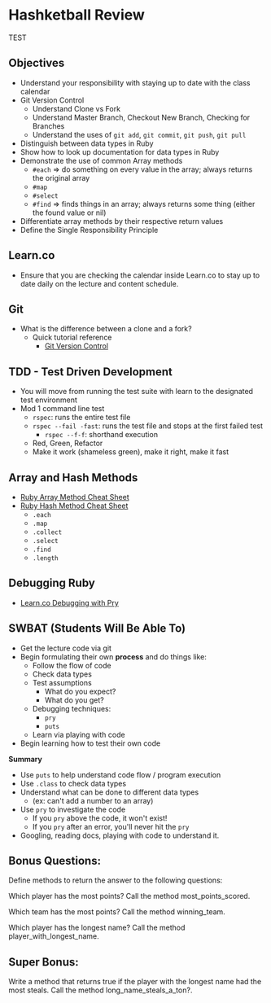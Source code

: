 # Hashketball Review

TEST

## Objectives

- Understand your responsibility with staying up to date with the class calendar
- Git Version Control
  - Understand Clone vs Fork
  - Understand Master Branch, Checkout New Branch, Checking for Branches
  - Understand the uses of `git add`, `git commit`, `git push`, `git pull`
- Distinguish between data types in Ruby
- Show how to look up documentation for data types in Ruby
- Demonstrate the use of common Array methods
  - `#each` => do something on every value in the array; always returns the original array
  - `#map`
  - `#select`
  - `#find` => finds things in an array; always returns some thing (either the found value or nil)
- Differentiate array methods by their respective return values
- Define the Single Responsibility Principle

## Learn.co

- Ensure that you are checking the calendar inside Learn.co to stay up to date daily on the lecture and content schedule.

## Git

- What is the difference between a clone and a fork?
  - Quick tutorial reference
    - [Git Version Control](https://www.youtube.com/watch?v=SWYqp7iY_Tc)

## TDD - Test Driven Development

- You will move from running the test suite with learn to the designated test environment
- Mod 1 command line test
  - `rspec`: runs the entire test file
  - `rspec --fail -fast`: runs the test file and stops at the first failed test
    - `rspec --f-f`: shorthand execution
  * Red, Green, Refactor
  * Make it work (shameless green), make it right, make it fast

## Array and Hash Methods

- [Ruby Array Method Cheat Sheet](https://www.shortcutfoo.com/app/dojos/ruby-arrays/cheatsheet)
- [Ruby Hash Method Cheat Sheet](https://www.shortcutfoo.com/app/dojos/ruby-hashes/cheatsheet)
  - `.each`
  - `.map`
  - `.collect`
  - `.select`
  - `.find`
  - `.length`

## Debugging Ruby

- [Learn.co Debugging with Pry](https://learn.co/lessons/debugging-with-pry)

## SWBAT (Students Will Be Able To)

- Get the lecture code via git
- Begin formulating their own **process** and do things like:
  - Follow the flow of code
  - Check data types
  - Test assumptions
    - What do you expect?
    - What do you get?
  - Debugging techniques:
    - `pry`
    - `puts`
  - Learn via playing with code
- Begin learning how to test their own code

**Summary**

- Use `puts` to help understand code flow / program execution
- Use `.class` to check data types
- Understand what can be done to different data types
  - (ex: can't add a number to an array)
- Use `pry` to investigate the code
  - If you `pry` above the code, it won't exist!
  - If you `pry` after an error, you'll never hit the `pry`
- Googling, reading docs, playing with code to understand it.

## Bonus Questions:

Define methods to return the answer to the following questions:

Which player has the most points? Call the method most_points_scored.

Which team has the most points? Call the method winning_team.

Which player has the longest name? Call the method player_with_longest_name.

## Super Bonus:

Write a method that returns true if the player with the longest name had the most steals. Call the method long_name_steals_a_ton?.
